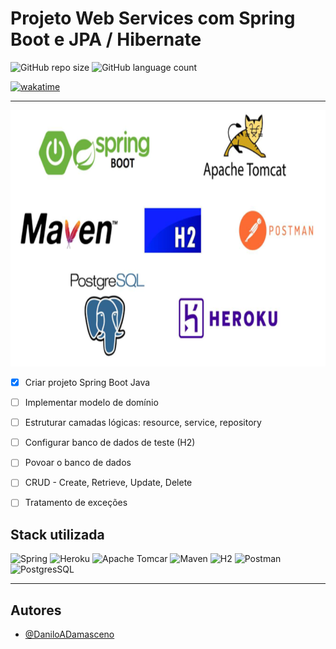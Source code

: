 
# Projeto Web Services com Spring Boot e JPA / Hibernate

![GitHub repo size](https://img.shields.io/github/repo-size/DaniloADamasceno/Web-Service-com-Spring-Boot-JPA-e-Hibernate?style=for-the-badge)
![GitHub language count](https://img.shields.io/github/languages/count/DaniloADamasceno/Web-Service-com-Spring-Boot-JPA-e-Hibernate?style=for-the-badge)


[![wakatime](https://wakatime.com/badge/user/e7f2e494-878d-4290-9a2b-cc473da48b8a/project/089b6faa-d3c9-4c87-90d4-c03f25586e57.svg)](https://wakatime.com/badge/user/e7f2e494-878d-4290-9a2b-cc473da48b8a/project/089b6faa-d3c9-4c87-90d4-c03f25586e57)

<hr>

![Imagem](https://github.com/DaniloADamasceno/Web-Service-com-Spring-Boot-JPA-e-Hibernate/blob/main/Imag2.png)


- [x] Criar projeto Spring Boot Java

- [ ] Implementar modelo de domínio

- [ ] Estruturar camadas lógicas: resource, service, repository

- [ ] Configurar banco de dados de teste (H2)

- [ ] Povoar o banco de dados

- [ ] CRUD - Create, Retrieve, Update, Delete

- [ ] Tratamento de exceções


## Stack utilizada




  ![Spring](https://img.shields.io/badge/spring-%236DB33F.svg?style=for-the-badge&logo=spring&logoColor=white) 
             ![Heroku](https://img.shields.io/badge/heroku-%23430098.svg?style=for-the-badge&logo=heroku&logoColor=white)
    ![Apache Tomcar](https://img.shields.io/badge/apache%20tomcat-%23F8DC75.svg?style=for-the-badge&logo=apache-tomcat&logoColor=black)
       ![Maven](https://img.shields.io/badge/Apache%20Maven-C71A36?style=for-the-badge&logo=Apache%20Maven&logoColor=white) 
                    ![H2](https://img.shields.io/badge/-H2%20DataBase-254987?style=for-the-badge&logo=Liferay&logoColor=1572B6)
         ![Postman](https://img.shields.io/badge/Postman-FF6C37?style=for-the-badge&logo=postman&logoColor=white) 
           ![PostgresSQL](https://img.shields.io/badge/postgres-%23316192.svg?style=for-the-badge&logo=postgresql&logoColor=white)


       

<hr>

## Autores

- [@DaniloADamasceno](https://github.com/DaniloADamasceno)

